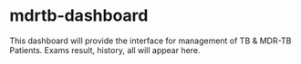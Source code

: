 # mdrtb-dashboard
This dashboard will provide the interface for management of TB & MDR-TB Patients. 
Exams result, history, all will appear here.
